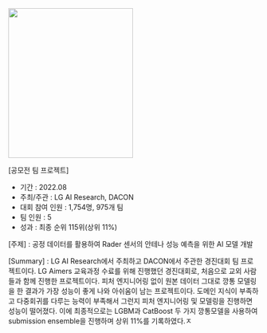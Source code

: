 <img src="https://user-images.githubusercontent.com/86222332/212373126-8d798c5d-9dad-4311-8470-a2a494a343bc.png" width='250' height='300'>

[공모전 팀 프로젝트]  
- 기간 : 2022.08
- 주최/주관 : LG AI Research, DACON
- 대회 참여 인원 : 1,754명, 975개 팀
- 팀 인원 : 5
- 성과 : 최종 순위 115위(상위 11%)

[주제] : 공정 데이터를 활용하여 Rader 센서의 안테나 성능 예측을 위한 AI 모델 개발  

[Summary] : LG AI Research에서 주최하고 DACON에서 주관한 경진대회 팀 프로젝트이다.
LG Aimers 교육과정 수료를 위해 진행했던 경진대회로, 처음으로 교외 사람들과 함께 진행한 프로젝트이다.
피처 엔지니어링 없이 원본 데이터 그대로 깡통 모델링을 한 결과가 가장 성능이 좋게 나와 아쉬움이 남는 프로젝트이다.
도메인 지식이 부족하고 다중회귀를 다루는 능력이 부족해서 그런지 피처 엔지니어링 및 모델링을 진행하면 성능이 떨어졌다.
이에 최종적으로는 LGBM과 CatBoost 두 가지 깡통모델을 사용하여 submission ensemble을 진행하며 상위 11%를 기록하였다.ㅈ
